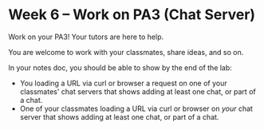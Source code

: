 # Week 6 – Work on PA3 (Chat Server)

Work on your PA3! Your tutors are here to help.

You are welcome to work with your classmates, share ideas, and so on.

In your notes doc, you should be able to show by the end of the lab:

- You loading a URL via curl or browser a request on one of your classmates'
  chat servers that shows adding at least one chat, or part of a chat.
- One of your classmates loading a URL via curl or browser on _your_
  chat server that shows adding at least one chat, or part of a chat.

